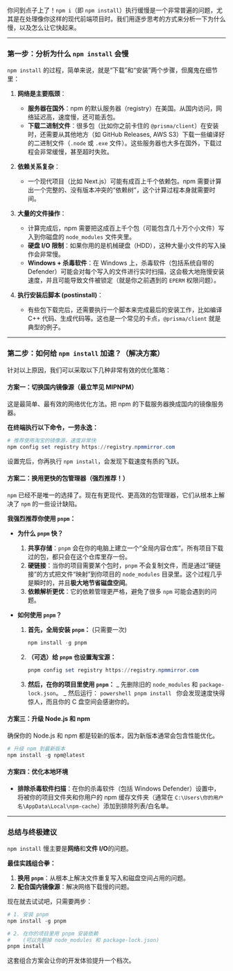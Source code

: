 你问到点子上了！`npm i`（即 `npm install`）执行缓慢是一个非常普遍的问题，尤其是在处理像你这样的现代前端项目时。我们用逐步思考的方式来分析一下为什么慢，以及怎么让它快起来。

---

### **第一步：分析为什么 `npm install` 会慢**

`npm install` 的过程，简单来说，就是“下载”和“安装”两个步骤，但魔鬼在细节里：

1.  **网络是主要瓶颈**：

    - **服务器在国外**：npm 的默认服务器（registry）在美国。从国内访问，网络延迟高，速度慢，还可能丢包。
    - **下载二进制文件**：很多包（比如你之前卡住的 `@prisma/client`）在安装时，还需要从其他地方（如 GitHub Releases, AWS S3）下载一些编译好的二进制文件（`.node` 或 `.exe` 文件）。这些服务器也大多在国外，下载过程会非常缓慢，甚至超时失败。

2.  **依赖关系复杂**：

    - 一个现代项目（比如 Next.js）可能有成百上千个依赖包。npm 需要计算出一个完整的、没有版本冲突的“依赖树”，这个计算过程本身就需要时间。

3.  **大量的文件操作**：

    - 计算完成后，npm 需要把这成百上千个包（可能包含几十万个小文件）写入到你磁盘的 `node_modules` 文件夹里。
    - **硬盘 I/O 限制**：如果你用的是机械硬盘（HDD），这种大量小文件的写入操作会非常慢。
    - **Windows + 杀毒软件**：在 Windows 上，杀毒软件（包括系统自带的 Defender）可能会对每个写入的文件进行实时扫描，这会极大地拖慢安装速度，并且可能导致文件被锁定（就是你之前遇到的 `EPERM` 权限问题）。

4.  **执行安装后脚本 (postinstall)**：
    - 有些包下载完后，还需要执行一个脚本来完成最后的安装工作，比如编译 C++ 代码、生成代码等。这也是一个常见的卡点，`@prisma/client` 就是典型的例子。

---

### **第二步：如何给 `npm install` 加速？（解决方案）**

针对以上原因，我们可以采取以下几种非常有效的优化策略：

#### **方案一：切换国内镜像源（最立竿见 MIPNPM）**

这是最简单、最有效的网络优化方法。把 npm 的下载服务器换成国内的镜像服务器。

**在终端执行以下命令，一劳永逸：**

```powershell
# 推荐使用淘宝的镜像源，速度非常快
npm config set registry https://registry.npmmirror.com
```

设置完后，你再执行 `npm install`，会发现下载速度有质的飞跃。

#### **方案二：换用更快的包管理器（强烈推荐！）**

`npm` 已经不是唯一的选择了。现在有更现代、更高效的包管理器，它们从根本上解决了 `npm` 的一些设计缺陷。

**我强烈推荐你使用 `pnpm`：**

- **为什么 `pnpm` 快？**

  1.  **共享存储**：`pnpm` 会在你的电脑上建立一个“全局内容仓库”。所有项目下载过的包，都只会在这个仓库里存一份。
  2.  **硬链接**：当你的项目需要某个包时，`pnpm` 不会复制文件，而是通过“硬链接”的方式把文件“映射”到你项目的 `node_modules` 目录里。这个过程几乎是瞬时的，并且**极大地节省磁盘空间**。
  3.  **依赖解析更优**：它的依赖管理更严格，避免了很多 `npm` 可能会遇到的问题。

- **如何使用 `pnpm`？**
  1.  **首先，全局安装 `pnpm`：** (只需要一次)
      ```powershell
      npm install -g pnpm
      ```
  2.  **（可选）给 `pnpm` 也设置淘宝源：**
      ```powershell
      pnpm config set registry https://registry.npmmirror.com
      ```
  3.  **然后，在你的项目里使用 `pnpm`：**
      _ 先删除旧的 `node_modules` 和 `package-lock.json`。
      _ 然后运行：
      `powershell
  pnpm install
  `
      你会发现速度快得惊人，而且你的 C 盘空间会感谢你的。

#### **方案三：升级 Node.js 和 npm**

确保你的 Node.js 和 npm 都是较新的版本，因为新版本通常会包含性能优化。

```powershell
# 升级 npm 到最新版本
npm install -g npm@latest
```

#### **方案四：优化本地环境**

- **排除杀毒软件扫描**：在你的杀毒软件（包括 Windows Defender）设置中，将被你的项目文件夹和你用户的 npm 缓存文件夹（通常在 `C:\Users\你的用户名\AppData\Local\npm-cache`）添加到排除列表/白名单。

---

### **总结与终极建议**

`npm install` 慢主要是**网络**和**文件 I/O**的问题。

**最佳实践组合拳：**

1.  **换用 `pnpm`**：从根本上解决文件重复写入和磁盘空间占用的问题。
2.  **配合国内镜像源**：解决网络下载慢的问题。

现在就去试试吧，只需要两步：

```powershell
# 1. 安装 pnpm
npm install -g pnpm

# 2. 在你的项目里用 pnpm 安装依赖
#    (可以先删掉 node_modules 和 package-lock.json)
pnpm install
```

这套组合方案会让你的开发体验提升一个档次。
